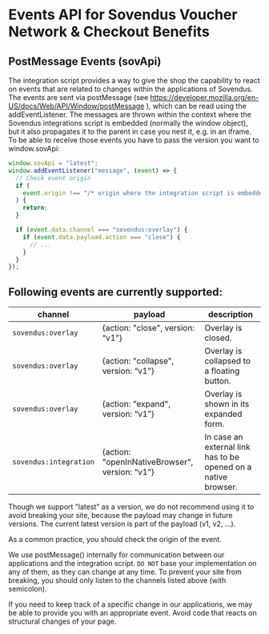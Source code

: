 # Events API for Sovendus Voucher Network & Checkout Benefits

## PostMessage Events (sovApi)

The integration script provides a way to give the shop the capability to react on events that are related to changes within the applications of Sovendus. The events are sent via postMessage (see https://developer.mozilla.org/en-US/docs/Web/API/Window/postMessage ), which can be read using the addEventListener. The messages are thrown within the context where the Sovendus integrations script is embedded (normally the window object), but it also propagates it to the parent in case you nest it, e.g. in an iframe. To be able to receive those events you have to pass the version you want to window.sovApi:

```javascript
window.sovApi = "latest";
window.addEventListener("message", (event) => {
  // Check event origin
  if (
    event.origin !== "/* origin where the integration script is embedded */"
  ) {
    return;
  }

  if (event.data.channel === "sovendus:overlay") {
    if (event.data.payload.action === "close") {
      // ...
    }
  }
});
```

## Following events are currently supported:

| channel                | payload                                        | description                                                    |
| ---------------------- | ---------------------------------------------- | -------------------------------------------------------------- |
| `sovendus:overlay`     | {action: "close", version: “v1”}               | Overlay is closed.                                             |
| `sovendus:overlay`     | {action: "collapse", version: “v1”}            | Overlay is collapsed to a floating button.                     |
| `sovendus:overlay`     | {action: "expand", version: “v1”}              | Overlay is shown in its expanded form.                         |
| `sovendus:integration` | {action: "openInNativeBrowser", version: “v1”} | In case an external link has to be opened on a native browser. |

Though we support "latest" as a version, we do not recommend using it to avoid breaking your site, because the payload may change in future versions. The current latest version is part of the payload (v1, v2, …).

As a common practice, you should check the origin of the event.

We use postMessage() internally for communication between our applications and the integration script. `DO NOT` base your implementation on any of them, as they can change at any time. To prevent your site from breaking, you should only listen to the channels listed above (with semicolon).

If you need to keep track of a specific change in our applications, we may be able to provide you with an appropriate event. Avoid code that reacts on structural changes of your page.
